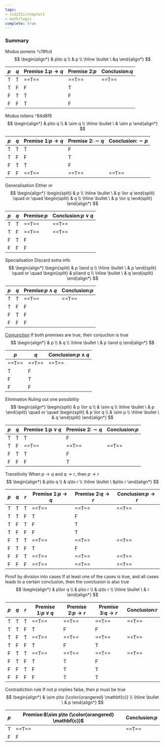 ```yaml
---
tags:
- cs1231s/chapter1
- math/logic
complete: true
---
```

### Summary
Modus ponens ^c19fcd
$$
\begin{align*}
& p\to q \\
& p \\
\hline
\bullet \ &q
\end{align*}
$$

| $p$ | $q$ | Premise 1:$p \to q$ | Premise 2:$p$ | Conclusion:$q$ |
| --- | --- | ------------------- | ------------- | -------------- |
| T   | T   | ==T==               | ==T==         | ==T==          |
| T   | F   | F                   | T             |                |
| F   | T   | T                   | F             |                |
| F   | F   | T                   | F             |                |

Modus tollens ^84d8f9
$$
\begin{align*}
& p\to q \\
& \sim q \\
\hline
\bullet \ & \sim p
\end{align*}
$$

| $p$ | $q$ | Premise 1:$p \to q$ | Premise 2:$\sim q$ | Conclusion:$\sim p$ |
| --- | --- | ------------------- | ------------------ | ------------------- |
| T   | T   | T                   | F                  |                     |
| T   | F   | F                   | T                  |                     |
| F   | T   | T                   | F                  |                     |
| F   | F   | ==T==                   | ==T==                  | ==T==                   |

Generalisation
Either or
$$
\begin{align*}
\begin{split}
& p \\
\hline
\bullet \ & p \lor q
\end{split} \quad or \quad
\begin{split}
& q \\
\hline
\bullet \ & p \lor q
\end{split}
\end{align*}
$$

| $p$ | $q$ | Premise:$p$ | Conclusion:$p\lor q$ |
| --- | --- | ----------- | -------------------- |
| T   | T   | ==T==       | ==T==                    |
| T   | F   | ==T==           | ==T==                    |
| F   | T   | F           |                      |
| F   | F   | F           |                      |

Specialisation
Discard extra info
$$
\begin{align*}
\begin{split}
& p \land q \\
\hline
\bullet \ & p
\end{split} \quad or \quad
\begin{split}
& p\land q \\
\hline
\bullet \ & q
\end{split}
\end{align*}
$$

| $p$ | $q$ | Premise:$p \land q$ | Conclusion:$p$ |
| --- | --- | ------------------- | -------------- |
| T   | T   | ==T==               | ==T==          |
| T   | F   | F                   |                |
| F   | T   | F                   |                |
| F   | F   | F                   |                |

[Conjunction](/labyrinth/notes/math/cs1231s/propositions#^024351)
If both premises are true, their conjuction is true
$$
\begin{align*}
& p \\
& q \\
\hline
\bullet \ & p \land q
\end{align*}
$$

| $p$   | $q$   | Conclusion:$p\land q$ |
| ----- | ----- | --------------------- |
| ==T== | ==T== | ==T==                 |
| T     | F     |                       |
| F     | T     |                       |
| F     | F     |                       |

Elimination
Ruling out one possibility
$$
\begin{align*}
\begin{split}
& p \lor q \\
& \sim q \\
\hline
\bullet \ & p
\end{split} \quad or \quad
\begin{split}
& p \lor q \\
& \sim p \\
\hline
\bullet \ & q
\end{split}
\end{align*}
$$

| $p$ | $q$ | Premise 1:$p \lor q$ | Premise 2:$\sim q$ | Conclusion:$p$ |
| --- | --- | -------------------- | ------------------ | -------------- |
| T   | T   | T                    | F                  |                |
| T   | F   | ==T==                    | ==T==                  | ==T==              |
| F   | T   | T                    | F                  |                |
| F   | F   | F                    | T                  |                |

Transitivity
When $p\to q$ and $q\to r$, then $p\to r$
$$
\begin{align*}
& p\to q \\
& q\to r \\
\hline
\bullet \ &p\to r
\end{align*}
$$

| $p$ | $q$ | $r$ | Premise 1:$p \to q$ | Premise 2:$q\to r$ | Conclusion:$p\to r$ |
| --- | --- | --- | ------------------- | ------------------ | ------------------- |
| T   | T   | T   | ==T==               | ==T==              | ==T==               |
| T   | T   | F   | T                   | F                  |                     |
| T   | F   | T   | F                   | T                  |                     |
| T   | F   | F   | F                   | T                  |                     |
| F   | T   | T   | ==T==               | ==T==              | ==T==               |
| F   | T   | F   | T                   | F                  |                     |
| F   | F   | T   | ==T==                   | ==T==                  | ==T==                   |
| F   | F   | F   | ==T==                   | ==T==                  | ==T==                   |

Proof by division into cases
If at least one of the cases is true, and all cases leads to a certain conclusion, then the conclusion is also true
$$
\begin{align*}
& p\lor q \\
& p\to r \\
& q\to r \\
\hline
\bullet \ & r
\end{align*}
$$

| $p$ | $q$ | $r$ | Premise 1:$p\lor q$ | Premise 2:$p \to r$ | Premise 3:$q\to r$ | Conclusion:$r$ |
| --- | --- | --- | ------------------- | ------------------- | ------------------ | -------------- |
| T   | T   | T   | ==T==               | ==T==               | ==T==              | ==T==          |
| T   | T   | F   | T                   | F                   | F                  |                |
| T   | F   | T   | ==T==               | ==T==               | ==T==              | ==T==          |
| T   | F   | F   | T                   | F                   | T                  |                |
| F   | T   | T   | ==T==               | ==T==               | ==T==              | ==T==          |
| F   | T   | F   | T                   | T                   | F                  |                |
| F   | F   | T   | F                   | T                   | T                  |                |
| F   | F   | F   | F                   | T                   | T                  |                |

Contradiction rule
If not $p$ implies false, then $p$ must be true
$$
\begin{align*}
& \sim p\to {\color{orangered} \mathbf{c}}  \\
\hline
\bullet \ & p
\end{align*}
$$

| $p$ | Premise:$\sim p\to {\color{orangered} \mathbf{c}}$ | Conclusion:$p$ |
| --- | -------------------------------------------------- | -------------- |
| T   | ==T==                                                  | ==T==              |
| F   | F                                                  |                |
